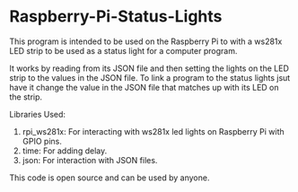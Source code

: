 # Raspberry-Pi-Status-Lights
This program is intended to be used on the Raspberry Pi to with a ws281x LED strip to be used as a status light for a computer program. 

It works by reading from its JSON file and then setting the lights on the LED strip to the values in the JSON file. To link a program to the status lights jsut have it change the value in the JSON file that matches up with its LED on the strip. 

Libraries Used:
1. rpi_ws281x: For interacting with ws281x led lights on Raspberry Pi with GPIO pins.
2. time: For adding delay.
3. json: For interaction with JSON files.


     

This code is open source and can be used by anyone.
